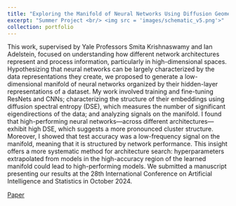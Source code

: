 ```yaml
---
title: "Exploring the Manifold of Neural Networks Using Diffusion Geometry"
excerpt: "Summer Project <br/> <img src = 'images/schematic_v5.png'>"
collection: portfolio
---
```


This work, supervised by Yale Professors Smita Krishnaswamy and Ian Adelstein, focused on understanding how different network architectures represent and process information, particularly in high-dimensional spaces. Hypothesizing that neural networks can be largely characterized by the data representations they create, we proposed to generate a low-dimensional manifold of neural networks organized by their hidden-layer representations of a dataset. My work involved training and fine-tuning ResNets and CNNs; characterizing the structure of their embeddings using diffusion spectral entropy (DSE), which measures the number of significant eigendirections of the data; and analyzing signals on the manifold. I found that high-performing neural networks—across different architectures—exhibit high DSE, which suggests a more pronounced cluster structure. Moreover, I showed that test accuracy was a low-frequency signal on the manifold, meaning that it is structured by network performance. This insight offers a more systematic method for architecture search: hyperparameters extrapolated from models in the high-accuracy region of the learned manifold could lead to high-performing models. We submitted a manuscript presenting our results at the 28th International Conference on Artificial Intelligence and Statistics in October 2024.

<a href='https://arxiv.org/abs/2411.12626'>Paper</a>
